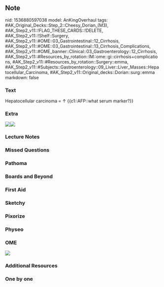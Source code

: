 ## Note
nid: 1536880597038
model: AnKingOverhaul
tags: #AK_Original_Decks::Step_2::Cheesy_Dorian_(M3), #AK_Step2_v11::!FLAG_THESE_CARDS::!DELETE, #AK_Step2_v11::!Shelf::Surgery, #AK_Step2_v11::#OME::03_Gastrointestinal::12_Cirrhosis, #AK_Step2_v11::#OME::03_Gastrointestinal::13_Cirrhosis_Complications, #AK_Step2_v11::#OME_banner::Clinical::03_Gastroenterology::12_Cirrhosis, #AK_Step2_v11::#Resources_by_rotation::IM::ome::gi::cirrhosis+complications, #AK_Step2_v11::#Resources_by_rotation::Surgery::emma, #AK_Step2_v11::#Subjects::Gastroenterology::09_Liver::Liver_Masses::Hepatocellular_Carcinoma, #AK_Step2_v11::Original_decks::Dorian::surg::emma
markdown: false

### Text
Hepatocellular carcinoma = ↑ {{c1::AFP::what serum marker?}}

### Extra
<img src="paste-915343430123521.jpg"><img src=
"paste-50457275794106.jpg">

### Lecture Notes


### Missed Questions


### Pathoma


### Boards and Beyond


### First Aid


### Sketchy


### Pixorize


### Physeo


### OME
<div class="ome-widget">
  <a href=
  "https://onlinemeded.org/spa/gastroenterology/cirrhosis/acquire?ref=anki">
  <img src="_OME_AnkiFlashcards_Lesson_2.png"></a>
</div>

### Additional Resources


### One by one

